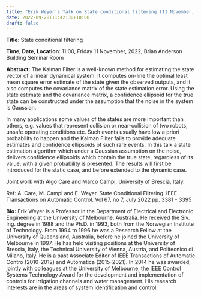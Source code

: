 ```yaml
---
title: "Erik Weyer's Talk on State conditional filtering (11 November, 2022)"
date: 2022-09-28T11:42:30+10:00
draft: false
---
```


__Title:__ State conditional filtering

__Time, Date, Location__: 11:00, Friday 11 November, 2022, Brian Anderson Building Seminar Room

__Abstract:__ The Kalman Filter is a well-known method for estimating the state vector of a linear dynamical system. It computes on-line the optimal least mean square error estimate of the state given the observed outputs, and it also computes the covariance matrix of the state estimation error. Using the state estimate and the covariance matrix, a confidence ellipsoid for the true state can be constructed under the assumption that the noise in the system is Gaussian.

In many applications some values of the states are more important than others, e.g. values that represent collision or near-collision of two robots, unsafe operating conditions etc. Such events usually have low a priori probability to happen and the Kalman Filter fails to provide adequate estimates and confidence ellipsoids of such rare events. In this talk a state estimation algorithm which under a Gaussian assumption on the noise, delivers confidence ellipsoids which contain the true state, regardless of its value, with a given probability is presented. The results will first be introduced for the static case, and before extended to the dynamic case.

Joint work with Algo Care and Marco Campi, University of Brescia, Italy.

Ref: A. Care, M. Campi and E. Weyer. State Conditional Filtering. IEEE Transactions on Automatic Control. Vol 67, no 7, July 2022 pp. 3381 - 3395


__Bio:__ Erik Weyer is a Professor in the Department of Electrical and Electronic Engineering at the University of Melbourne, Australia. He received the Siv. Ing. degree in 1988 and the Ph.D. in 1993, both from the Norwegian Institute of Technology.  From 1994 to 1996 he was a Research Fellow at the University of Queensland, Australia, before he joined the University of Melbourne in  1997. He has held visiting positions at the University of Brescia, Italy, the Technical University of Vienna, Austria, and Politecnico di Milano, Italy. He is a past  Associate Editor of IEEE Transactions of Automatic Contro (2010-2012) and  Automatica (2015-2021). In 2014 he was awarded, jointly with colleagues at the University of Melbourne, the IEEE Control Systems Technology Award for the development and implementation of controls for irrigation channels and water management. His research interests are in the areas of system identification and control.

